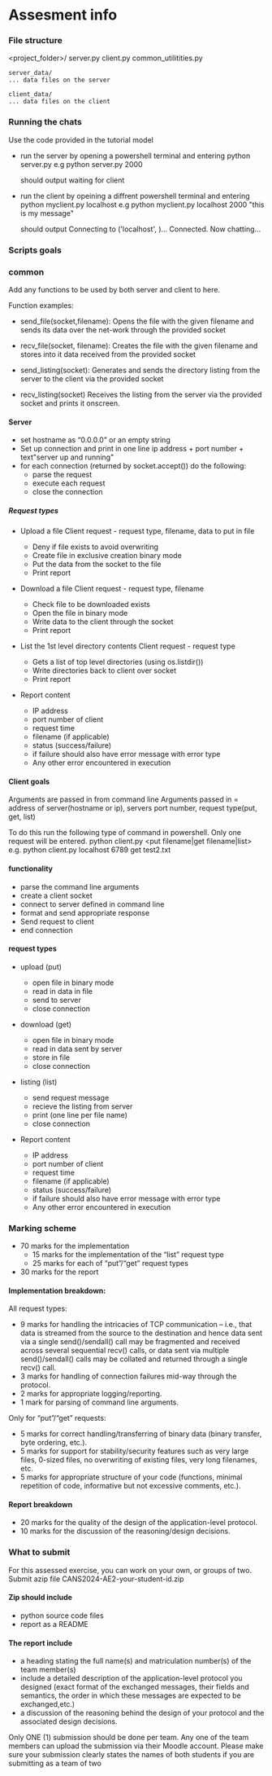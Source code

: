 # Assesment info

### File structure
<project_folder>/
    server.py
    client.py
    common_utilitities.py

    server_data/
    ... data files on the server

    client_data/
    ... data files on the client

### Running the chats
Use the code provided in the tutorial model
 - run the server by opening a powershell terminal and entering python server.py <port number> e.g python server.py 2000

    should output waiting for client

 - run the client by opeining a diffrent powershell terminal and entering python myclient.py localhost <port number> <message> e.g python myclient.py localhost 2000 "this is my message"

    should output Connecting to ('localhost', <port number>)...
    Connected. Now chatting...

### Scripts goals
### common
Add any functions to be used by both server and client to here.

Function examples:
- send_file(socket,filename):
    Opens the file with the given filename and sends its data over the net-work through the provided socket

- recv_file(socket, filename):
    Creates the file with the given filename and stores into it data received from the provided socket

- send_listing(socket):
    Generates and sends the directory listing from the server to the client via the provided socket

- recv_listing(socket)
    Receives the listing from the server via the provided socket and prints it onscreen.

#### Server
- set hostname as “0.0.0.0” or an empty string
- Set up connection and print in one line ip address + port number + text"server up and running"
- for each connection (returned by socket.accept()) do the following:
    - parse the request
    - execute each request
    - close the connection

##### Request types
- Upload a file
    Client request - request type, filename, data to put in file
    - Deny if file exists to avoid overwriting
    - Create file in exclusive creation binary mode
    - Put the data from the socket to the file
    - Print report

- Download a file
    Client request - request type, filename
    - Check file to be downloaded exists
    - Open the file in binary mode
    - Write data to the client through the socket
    - Print report

- List the 1st level directory contents
    Client request - request type
    - Gets a list of top level directories (using os.listdir())
    - Write directories back to client over socket
    - Print report

- Report content
    - IP address
    - port number of client
    - request time
    - filename (if applicable)
    - status (success/failure)
    - if failure should also have error message with error type
    - Any other error encountered in execution

#### Client goals
Arguments are passed in from command line
Arguments passed in = address of server(hostname or ip), servers port number, request type(put, get, list)

To do this run the following type of command in powershell. Only one request will be entered.
    python client.py <hostname> <port> <put filename|get filename|list>
    e.g.
    python client.py localhost 6789 get test2.txt

#### functionality
 - parse the command line arguments
 - create a client socket
 - connect to server defined in command line
 - format and send appropriate response
 - Send request to client
 - end connection

 #### request types
 - upload (put)
    - open file in binary mode
    - read in data in file
    - send to server
    - close connection

 - download (get)
    - open file in binary mode
    - read in data sent by server
    - store in file
    - close connection

 - listing (list)
    - send request message
    - recieve the listing from server
    - print (one line per file name)
    - close connection

- Report content
    - IP address
    - port number of client
    - request time
    - filename (if applicable)
    - status (success/failure)
    - if failure should also have error message with error type
    - Any other error encountered in execution

### Marking scheme
-  70 marks for the implementation
    - 15 marks for the implementation of the “list” request type
    - 25 marks for each of “put”/“get” request types
-  30 marks for the report

#### Implementation breakdown:
All request types:
-  9 marks for handling the intricacies of TCP communication – i.e., that data is streamed from the source to the destination and hence data sent via a single send()/sendall() call may be fragmented and received across several sequential recv() calls, or data sent via multiple send()/sendall() calls may be collated and returned through a single recv() call.
- 3 marks for handling of connection failures mid-way through the protocol.
- 2 marks for appropriate logging/reporting.
- 1 mark for parsing of command line arguments.

Only for “put”/“get” requests:
-  5 marks for correct handling/transferring of binary data (binary transfer, byte ordering, etc.).
-  5 marks for support for stability/security features such as very large files, 0-sized files, no overwriting of existing files, very long filenames, etc.
- 5 marks for appropriate structure of your code (functions, minimal repetition of code, informative but not excessive comments, etc.).

#### Report breakdown
- 20 marks for the quality of the design of the application-level protocol.
- 10 marks for the discussion of the reasoning/design decisions.

### What to submit
For this assessed exercise, you can work on your own, or groups of two. Submit azip file CANS2024-AE2-your-student-id.zip

#### Zip should include
- python source code files
- report as a README

#### The report include
- a heading stating the full name(s) and matriculation number(s) of the team member(s)
- include a detailed description of the application-level protocol you designed (exact format of the exchanged messages, their fields and
semantics, the order in which these messages are expected to be exchanged,etc.)
- a discussion of the reasoning behind the design of your protocol and the associated design decisions.

Only ONE (1) submission should be done per team. Any one of the team members can upload the submission via their Moodle account. Please make sure your submission clearly states the names of both students if you are submitting as a team of two